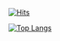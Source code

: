 [![Hits](https://hits.seeyoufarm.com/api/count/incr/badge.svg?url=https%3A%2F%2Fgithub.com%2Fbadjfas%2Fhit-counter&count_bg=%236879D3&title_bg=%23CDCCCC&icon=typescript.svg&icon_color=%23557CC9&title=badjfas&edge_flat=false)](https://hits.seeyoufarm.com)

[![Top Langs](https://github-readme-stats.vercel.app/api/top-langs/?username=badjfas&layout=compact)](https://github.com/anuraghazra/github-readme-stats)
